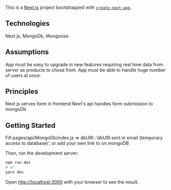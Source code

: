 This is a [Next.js](https://nextjs.org/) project bootstrapped with [`create-next-app`](https://github.com/vercel/next.js/tree/canary/packages/create-next-app).

## Technologies

Next.js, MongoDb, Mongoose.

## Assumptions

App must be easy to upgrade in new features requiring real time data from server as products to chose from.
App must be able to handle huge number of users at once.

## Principles

Next js serves form in frontend
Next's api handles form submission to mongoDb

## Getting Started

Fill pages/api/MongoDb/index.js => dbURI :'dbURI sent in email (temporary access to database)', or add your own link to on mongoDB

Then, run the development server:

```bash
npm run dev
# or
yarn dev
```

Open [http://localhost:3000](http://localhost:3000) with your browser to see the result.
